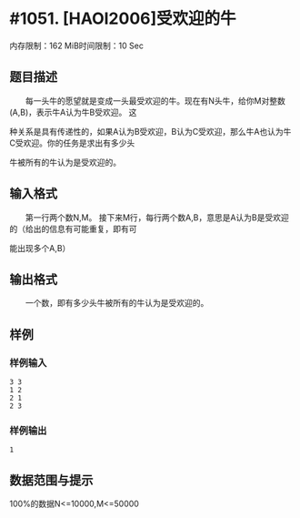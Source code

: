 # #1051. [HAOI2006]受欢迎的牛

内存限制：162 MiB时间限制：10 Sec

## 题目描述

　　每一头牛的愿望就是变成一头最受欢迎的牛。现在有N头牛，给你M对整数(A,B)，表示牛A认为牛B受欢迎。 这

种关系是具有传递性的，如果A认为B受欢迎，B认为C受欢迎，那么牛A也认为牛C受欢迎。你的任务是求出有多少头

牛被所有的牛认为是受欢迎的。

## 输入格式

　　第一行两个数N,M。 接下来M行，每行两个数A,B，意思是A认为B是受欢迎的（给出的信息有可能重复，即有可

能出现多个A,B）

## 输出格式

　　一个数，即有多少头牛被所有的牛认为是受欢迎的。

## 样例

### 样例输入

    
    3 3
    1 2
    2 1
    2 3
    

### 样例输出

    
    1
    

## 数据范围与提示

100%的数据N<=10000,M<=50000
